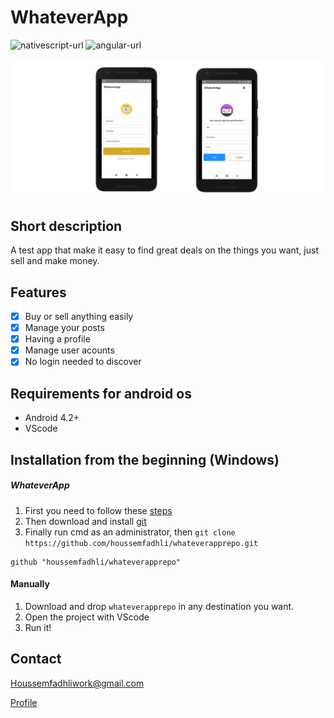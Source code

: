 # WhateverApp

![nativescript-url]
![angular-url]

![](app-screen.png)

## Short description  
A test app that make it easy to find great deals on the things you want, just sell and make money.    

## Features

- [x] Buy or sell anything easily
- [x] Manage your posts
- [x] Having a profile
- [x] Manage user acounts
- [x] No login needed to discover

## Requirements for android os

- Android 4.2+
- VScode

## Installation from the beginning (Windows)

##### WhateverApp
1. First you need to follow these [steps](https://docs.nativescript.org/start/quick-setup)  
2. Then download and install [git](https://git-scm.com/)  
3. Finally run cmd as an administrator, then ```git clone https://github.com/houssemfadhli/whateverapprepo.git```  

```
github "houssemfadhli/whateverapprepo"
```
#### Manually
1. Download and drop ```whateverapprepo``` in any destination you want. 
2. Open the project with VScode
2. Run it!  

## Contact

Houssemfadhliwork@gmail.com  

[Profile](https://github.com/houssemfadhli/)

[nativescript-url]: https://img.shields.io/badge/Nativescript%20%20-%20%20-blue
[angular-url]: https://img.shields.io/badge/Angular-%20%20-red
